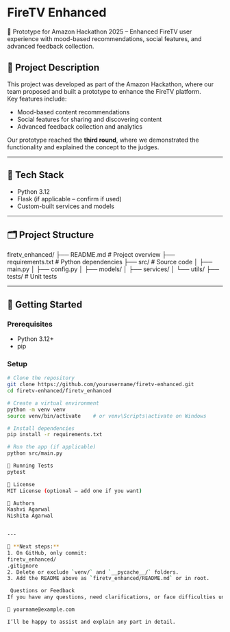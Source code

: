 # FireTV Enhanced

🚀 Prototype for Amazon Hackathon 2025 – Enhanced FireTV user experience with mood-based recommendations, social features, and advanced feedback collection.

## 📜 Project Description

This project was developed as part of the Amazon Hackathon, where our team proposed and built a prototype to enhance the FireTV platform.  
Key features include:
- Mood-based content recommendations
- Social features for sharing and discovering content
- Advanced feedback collection and analytics

Our prototype reached the **third round**, where we demonstrated the functionality and explained the concept to the judges.

---

## 🧰 Tech Stack
- Python 3.12
- Flask (if applicable – confirm if used)
- Custom-built services and models

---

## 🗂️ Project Structure
firetv_enhanced/
├── README.md # Project overview
├── requirements.txt # Python dependencies
├── src/ # Source code
│ ├── main.py
│ ├── config.py
│ ├── models/
│ ├── services/
│ └── utils/
├── tests/ # Unit tests


---

## 🚀 Getting Started

### Prerequisites
- Python 3.12+
- pip

### Setup

```bash
# Clone the repository
git clone https://github.com/yourusername/firetv-enhanced.git
cd firetv-enhanced/firetv_enhanced

# Create a virtual environment
python -m venv venv
source venv/bin/activate    # or venv\Scripts\activate on Windows

# Install dependencies
pip install -r requirements.txt

# Run the app (if applicable)
python src/main.py

🧪 Running Tests
pytest

📄 License
MIT License (optional — add one if you want)

👥 Authors
Kashvi Agarwal
Nishita Agarwal


---

📌 **Next steps:**
1. On GitHub, only commit:
firetv_enhanced/
.gitignore
2. Delete or exclude `venv/` and `__pycache__/` folders.
3. Add the README above as `firetv_enhanced/README.md` or in root.

 Questions or Feedback
If you have any questions, need clarifications, or face difficulties understanding any part of the project, feel free to reach out by email:

📧 yourname@example.com

I’ll be happy to assist and explain any part in detail.

